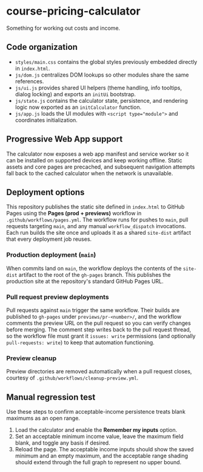 # course-pricing-calculator
Something for working out costs and income.

## Code organization

- `styles/main.css` contains the global styles previously embedded directly in `index.html`.
- `js/dom.js` centralizes DOM lookups so other modules share the same references.
- `js/ui.js` provides shared UI helpers (theme handling, info tooltips, dialog locking) and exports an `initUi` bootstrap.
- `js/state.js` contains the calculator state, persistence, and rendering logic now exported as an `initCalculator` function.
- `js/app.js` loads the UI modules with `<script type="module">` and coordinates initialization.

## Progressive Web App support
The calculator now exposes a web app manifest and service worker so it can be installed on supported devices and keep working offline. Static assets and core pages are precached, and subsequent navigation attempts fall back to the cached calculator when the network is unavailable.

## Deployment options
This repository publishes the static site defined in `index.html` to
GitHub Pages using the **Pages (prod + previews)** workflow in
`.github/workflows/pages.yml`. The workflow runs for pushes to `main`,
pull requests targeting `main`, and any manual `workflow_dispatch`
invocations. Each run builds the site once and uploads it as a shared
`site-dist` artifact that every deployment job reuses.

### Production deployment (`main`)
When commits land on `main`, the workflow deploys the contents of the
`site-dist` artifact to the root of the `gh-pages` branch. This publishes
the production site at the repository's standard GitHub Pages URL.

### Pull request preview deployments
Pull requests against `main` trigger the same workflow. Their builds are
published to `gh-pages` under `previews/pr-<number>/`, and the workflow
comments the preview URL on the pull request so you can verify changes
before merging. The comment step writes back to the pull request thread,
so the workflow file must grant it `issues: write` permissions (and
optionally `pull-requests: write`) to keep that automation functioning.

### Preview cleanup
Preview directories are removed automatically when a pull request
closes, courtesy of `.github/workflows/cleanup-preview.yml`.

## Manual regression test

Use these steps to confirm acceptable-income persistence treats blank maximums as an open range.

1. Load the calculator and enable the **Remember my inputs** option.
2. Set an acceptable minimum income value, leave the maximum field blank, and toggle any basis if desired.
3. Reload the page. The acceptable income inputs should show the saved minimum and an empty maximum, and the acceptable range shading should extend through the full graph to represent no upper bound.
